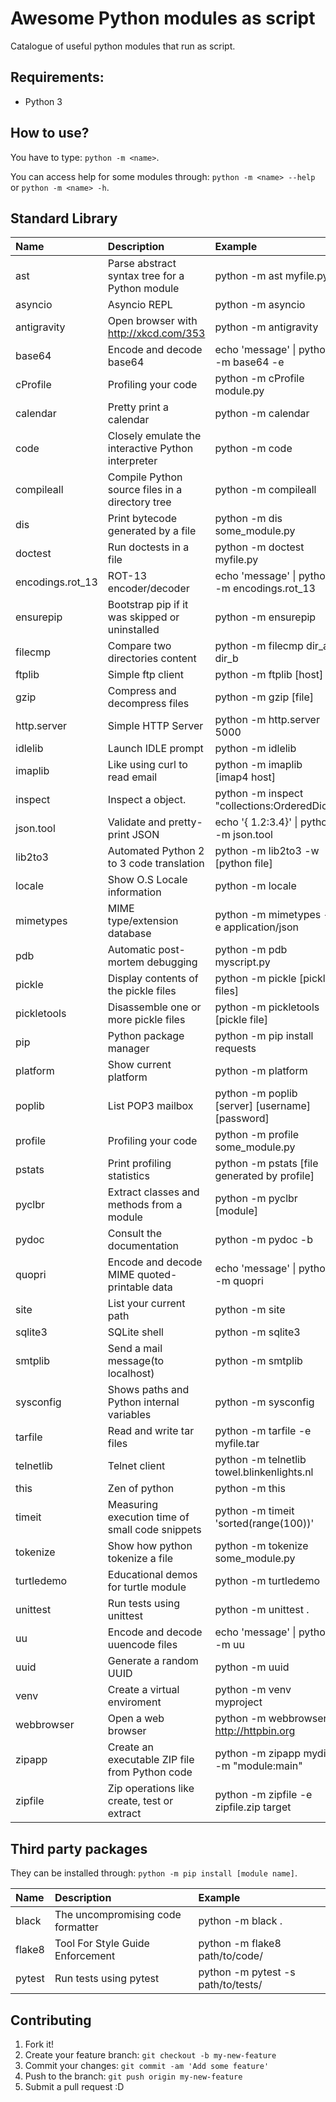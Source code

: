 # Awesome Python modules as script

Catalogue of useful python modules that run as script.

## Requirements:

- Python 3

## How to use?

You have to type: `python -m <name>`.

You can access help for some modules through: `python -m <name> --help` or `python -m <name> -h`.

## Standard Library

| Name             | Description                                        | Example                                         |
| :--------------- | :------------------------------------------------- | :---------------------------------------------- |
| ast              | Parse abstract syntax tree for a Python module     | python -m ast myfile.py                         |
| asyncio          | Asyncio REPL                                       | python -m asyncio                               |
| antigravity      | Open browser with http://xkcd.com/353              | python -m antigravity                           |
| base64           | Encode and decode base64                           | echo 'message' \| python -m base64 -e           |
| cProfile         | Profiling your code                                | python -m cProfile module.py                    |
| calendar         | Pretty print a calendar                            | python -m calendar                              |
| code             | Closely emulate the interactive Python interpreter | python -m code                                  |
| compileall       | Compile Python source files in a directory tree    | python -m compileall                            |
| dis              | Print bytecode generated by a file                 | python -m dis some_module.py                    |
| doctest          | Run doctests in a file                             | python -m doctest myfile.py                     |
| encodings.rot_13 | ROT-13 encoder/decoder                             | echo 'message' \| python -m encodings.rot_13    |
| ensurepip        | Bootstrap pip if it was skipped or uninstalled     | python -m ensurepip                             |
| filecmp          | Compare two directories content                    | python -m filecmp dir_a dir_b                   |
| ftplib           | Simple ftp client                                  | python -m ftplib [host]                         |
| gzip             | Compress and decompress files                      | python -m gzip [file]                           |
| http.server      | Simple HTTP Server                                 | python -m http.server 5000                      |
| idlelib          | Launch IDLE prompt                                 | python -m idlelib                               |
| imaplib          | Like using curl to read email                      | python -m imaplib [imap4 host]                  |
| inspect          | Inspect a object.                                  | python -m inspect "collections:OrderedDict"     |
| json.tool        | Validate and pretty-print JSON                     | echo '{ 1.2:3.4}' \| python -m json.tool        |
| lib2to3          | Automated Python 2 to 3 code translation           | python -m lib2to3 -w [python file]              |
| locale           | Show O.S Locale information                        | python -m locale                                |
| mimetypes        | MIME type/extension database                       | python -m mimetypes -e application/json         |
| pdb              | Automatic post-mortem debugging                    | python -m pdb myscript.py                       |
| pickle           | Display contents of the pickle files               | python -m pickle [pickle files]                 |
| pickletools      | Disassemble one or more pickle files               | python -m pickletools [pickle file]             |
| pip              | Python package manager                             | python -m pip install requests                  |
| platform         | Show current platform                              | python -m platform                              |
| poplib           | List POP3 mailbox                                  | python -m poplib [server] [username] [password] |
| profile          | Profiling your code                                | python -m profile some_module.py                |
| pstats           | Print profiling statistics                         | python -m pstats [file generated by profile]    |
| pyclbr           | Extract classes and methods from a module          | python -m pyclbr [module]                       |
| pydoc            | Consult the documentation                          | python -m pydoc -b                              |
| quopri           | Encode and decode MIME quoted-printable data       | echo 'message' \| python -m quopri              |
| site             | List your current path                             | python -m site                                  |
| sqlite3          | SQLite shell                                       | python -m sqlite3                               |
| smtplib          | Send a mail message(to localhost)                  | python -m smtplib                               |
| sysconfig        | Shows paths and Python internal variables          | python -m sysconfig                             |
| tarfile          | Read and write tar files                           | python -m tarfile -e myfile.tar                 |
| telnetlib        | Telnet client                                      | python -m telnetlib towel.blinkenlights.nl      |
| this             | Zen of python                                      | python -m this                                  |
| timeit           | Measuring execution time of small code snippets    | python -m timeit 'sorted(range(100))'           |
| tokenize         | Show how python tokenize a file                    | python -m tokenize some_module.py               |
| turtledemo       | Educational demos for turtle module                | python -m turtledemo                            |
| unittest         | Run tests using unittest                           | python -m unittest .                            |
| uu               | Encode and decode uuencode files                   | echo 'message' \| python -m uu                  |
| uuid             | Generate a random UUID                             | python -m uuid                                  |
| venv             | Create a virtual enviroment                        | python -m venv myproject                        |
| webbrowser       | Open a web browser                                 | python -m webbrowser http://httpbin.org         |
| zipapp           | Create an executable ZIP file from Python code     | python -m zipapp mydir -m "module:main"         |
| zipfile          | Zip operations like create, test or extract        | python -m zipfile -e zipfile.zip target         |

## Third party packages

They can be installed through: `python -m pip install [module name]`.

| Name   | Description                       | Example                            |
| :----- | :-------------------------------- | :--------------------------------- |
| black  | The uncompromising code formatter | python -m black .                  |
| flake8 | Tool For Style Guide Enforcement  | python -m flake8 path/to/code/     |
| pytest | Run tests using pytest            | python -m pytest -s path/to/tests/ |

## Contributing

1. Fork it!
2. Create your feature branch: `git checkout -b my-new-feature`
3. Commit your changes: `git commit -am 'Add some feature'`
4. Push to the branch: `git push origin my-new-feature`
5. Submit a pull request :D
